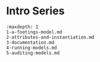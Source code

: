 # Intro Series

```{toctree}
:maxdepth: 1
1-a-footings-model.md
2-attributes-and-instantiation.md
3-documentation.md
4-running-models.md
5-auditing-models.md
```
